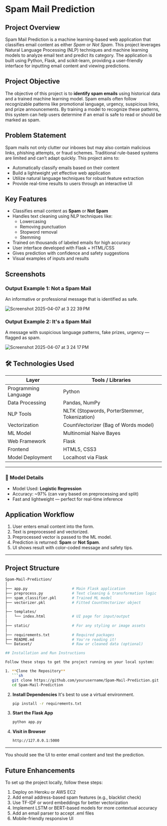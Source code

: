 # Spam Mail Prediction

## Project Overview
Spam Mail Prediction is a machine learning-based web application that classifies email content as either *Spam* or *Not Spam*. This project leverages Natural Language Processing (NLP) techniques and machine learning models to analyze email text and predict its category. The application is built using Python, Flask, and scikit-learn, providing a user-friendly interface for inputting email content and viewing predictions.

## Project Objective

The objective of this project is to **identify spam emails** using historical data and a trained machine learning model. Spam emails often follow recognizable patterns like promotional language, urgency, suspicious links, and prize announcements. By training a model to recognize these patterns, this system can help users determine if an email is safe to read or should be marked as spam.

## Problem Statement

Spam mails not only clutter our inboxes but may also contain malicious links, phishing attempts, or fraud schemes. Traditional rule-based systems are limited and can’t adapt quickly. This project aims to:

- Automatically classify emails based on their content
- Build a lightweight yet effective web application
- Utilize natural language techniques for robust feature extraction
- Provide real-time results to users through an interactive UI

## Key Features

- Classifies email content as **Spam** or **Not Spam**
- Handles text cleaning using NLP techniques like:
  - Lowercasing
  - Removing punctuation
  - Stopword removal
  - Stemming
- Trained on thousands of labeled emails for high accuracy
- User interface developed with Flask + HTML/CSS
- Gives prediction with confidence and safety suggestions
- Visual examples of inputs and results

## Screenshots
### Output Example 1: Not a Spam Mail

An informative or professional message that is identified as safe.

![Screenshot 2025-04-07 at 3 22 39 PM](https://github.com/user-attachments/assets/26171a56-b711-4cef-bb51-866becd06fc0)

### Output Example 2: It's a Spam Mail

A message with suspicious language patterns, fake prizes, urgency — flagged as spam.

![Screenshot 2025-04-07 at 3 24 17 PM](https://github.com/user-attachments/assets/0b03236e-713c-4d44-8230-50070aa27a54)

## 🛠 Technologies Used

| Layer              | Tools / Libraries |
|--------------------|-------------------|
| Programming Language | Python |
| Data Processing     | Pandas, NumPy |
| NLP Tools           | NLTK (Stopwords, PorterStemmer, Tokenization) |
| Vectorization       | CountVectorizer (Bag of Words model) |
| ML Model            | Multinomial Naive Bayes |
| Web Framework       | Flask |
| Frontend            | HTML5, CSS3 |
| Model Deployment    | Localhost via Flask |

---

### 🧠 Model Details

- Model Used: **Logistic Regression**
- Accuracy: ~97% (can vary based on preprocessing and split)
- Fast and lightweight — perfect for real-time inference


## Application Workflow

1. User enters email content into the form.
2. Text is preprocessed and vectorized.
3. Preprocessed vector is passed to the ML model.
4. Prediction is returned: **Spam** or **Not Spam**.
5. UI shows result with color-coded message and safety tips.

---

## Project Structure

```bash
Spam-Mail-Prediction/
│
├── app.py                    # Main Flask application
├── preprocess.py             # Text cleaning & transformation logic
├── spam_classifier.pkl       # Trained ML model
├── vectorizer.pkl            # Fitted CountVectorizer object
│
├── templates/
│   └── index.html            # UI page for input/output
│
├── static/                   # For any styling or image assets
│
├── requirements.txt          # Required packages
├── README.md                 # You're reading it!
└── Dataset/                  # Raw or cleaned data (optional)

## Installation and Run Instructions 

Follow these steps to get the project running on your local system:

1. **Clone the Repository**
   ```sh
   git clone https://github.com/yourusername/Spam-Mail-Prediction.git
   cd Spam-Mail-Prediction
   ```

2. **Install Dependencies**
   It's best to use a virtual environment.
   
   ```sh
   pip install -r requirements.txt
   ```

4. **Start the Flask App**  
   ```sh
   python app.py
   ```

5. **Visit in Browser**
     
   ```sh
   http://127.0.0.1:5000
   ```

---
You should see the UI to enter email content and test the prediction.

## Future Enhancements
To set up the project locally, follow these steps:

1. Deploy on Heroku or AWS EC2
2. Add email address-based spam features (e.g., blacklist check)
3. Use TF-IDF or word embeddings for better vectorization
4. Implement LSTM or BERT-based models for more contextual accuracy
5.  Add an email parser to accept .eml files
6. Mobile-friendly responsive UI

